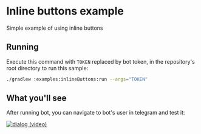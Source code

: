 # Inline buttons example

Simple example of using inline buttons

## Running

Execute this command with `TOKEN` replaced by bot token, in the repository's root directory to run this sample:

```bash
./gradlew :examples:inlineButtons:run --args="TOKEN"
```  

## What you'll see

After running bot, you can navigate to bot's user in telegram and test it:

[![dialog (video)](http://img.youtube.com/vi/kYhZBdjpaQQ/0.jpg)](http://www.youtube.com/watch?v=kYhZBdjpaQQ)
